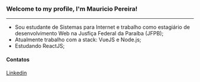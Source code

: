 ### Welcome to my profile, I'm Mauricio Pereira!
---
- Sou estudante de Sistemas para Internet e trabalho como estagiário de desenvolvimento Web na Jusfiça Federal da Paraíba (JFPB);
- Atualmente trabalho com a stack: VueJS e Node.js;
- Estudando ReactJS;

#### Contatos
 [Linkedin](https://www.linkedin.com/in/maur%C3%ADcio-pereira-4b954216b/)

<!--
**mauriciopcj/mauriciopcj** is a ✨ _special_ ✨ repository because its `README.md` (this file) appears on your GitHub profile.

Here are some ideas to get you started:

- 🔭 I’m currently working on ...
- 🌱 I’m currently learning ...
- 👯 I’m looking to collaborate on ...
- 🤔 I’m looking for help with ...
- 💬 Ask me about ...
- 📫 How to reach me: ...
- 😄 Pronouns: ...
- ⚡ Fun fact: ...
-->
